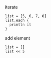 iterate

    list = [5, 6, 7, 8]
    list.each {
      println it
    }

add element

    list = []
    list << 5
   
